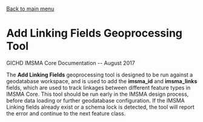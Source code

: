 [Back to main menu](../../index.md)  

Add Linking Fields Geoprocessing Tool
=====================================

GICHD IMSMA Core Documentation -- August 2017

The **Add Linking Fields** geoprocessing tool is designed to be run
against a geodatabase workspace, and is used to add the **imsma\_id**
and **imsma\_links** fields, which are used to track linkages between
different feature types in IMSMA Core. This tool should be run early in
the IMSMA design process, before data loading or further geodatabase
configuration. If the IMSMA Linking fields already exist or a schema
lock is detected, the tool will report the error and continue to the
next feature class.

